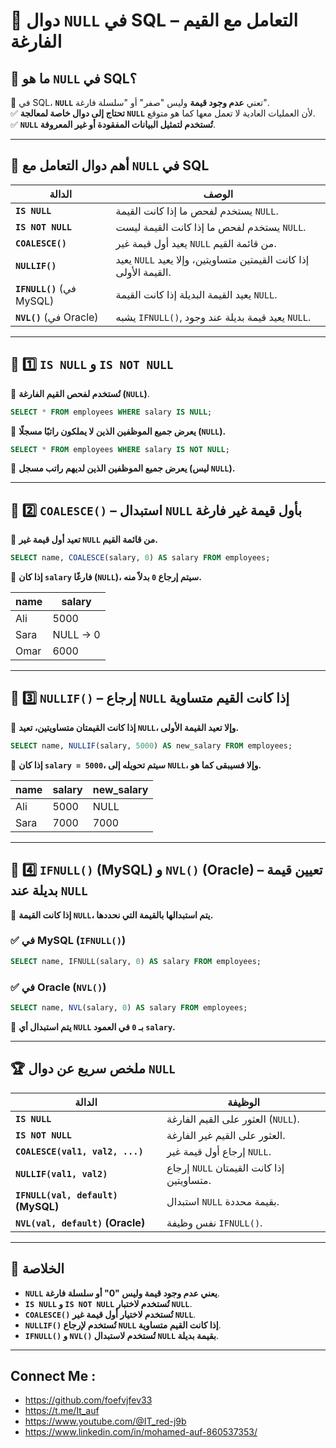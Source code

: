 # 📌 **دوال `NULL` في SQL – التعامل مع القيم الفارغة**

## 🔹 **ما هو `NULL` في SQL؟**

🚀 في SQL، **`NULL`** تعني **عدم وجود قيمة** وليس "صفر" أو "سلسلة فارغة".  
✅ **تحتاج إلى دوال خاصة لمعالجة `NULL`** لأن العمليات العادية لا تعمل معها كما هو متوقع.  
✅ **`NULL` تُستخدم لتمثيل البيانات المفقودة أو غير المعروفة**.

---

## 🔹 **أهم دوال التعامل مع `NULL` في SQL**

|الدالة|الوصف|
|---|---|
|**`IS NULL`**|يستخدم لفحص ما إذا كانت القيمة `NULL`.|
|**`IS NOT NULL`**|يستخدم لفحص ما إذا كانت القيمة ليست `NULL`.|
|**`COALESCE()`**|يعيد أول قيمة غير `NULL` من قائمة القيم.|
|**`NULLIF()`**|يعيد `NULL` إذا كانت القيمتين متساويتين، وإلا يعيد القيمة الأولى.|
|**`IFNULL()`** (في MySQL)|يعيد القيمة البديلة إذا كانت القيمة `NULL`.|
|**`NVL()`** (في Oracle)|يشبه `IFNULL()`, يعيد قيمة بديلة عند وجود `NULL`.|

---

## 🔹 **1️⃣ `IS NULL` و `IS NOT NULL`**

📌 **تُستخدم لفحص القيم الفارغة (`NULL`)**.

```sql
SELECT * FROM employees WHERE salary IS NULL;
```

🔹 **يعرض جميع الموظفين الذين لا يملكون راتبًا مسجلًا (`NULL`).**

```sql
SELECT * FROM employees WHERE salary IS NOT NULL;
```

🔹 **يعرض جميع الموظفين الذين لديهم راتب مسجل (ليس `NULL`).**

---

## 🔹 **2️⃣ `COALESCE()` – استبدال `NULL` بأول قيمة غير فارغة**

📌 **تعيد أول قيمة غير `NULL` من قائمة القيم.**

```sql
SELECT name, COALESCE(salary, 0) AS salary FROM employees;
```

🔹 **إذا كان `salary` فارغًا (`NULL`)، سيتم إرجاع `0` بدلاً منه.**

|name|salary|
|---|---|
|Ali|5000|
|Sara|NULL → 0|
|Omar|6000|

---

## 🔹 **3️⃣ `NULLIF()` – إرجاع `NULL` إذا كانت القيم متساوية**

📌 **إذا كانت القيمتان متساويتين، تعيد `NULL`، وإلا تعيد القيمة الأولى.**

```sql
SELECT name, NULLIF(salary, 5000) AS new_salary FROM employees;
```

🔹 **إذا كان `salary = 5000`، سيتم تحويله إلى `NULL`، وإلا فسيبقى كما هو.**

|name|salary|new_salary|
|---|---|---|
|Ali|5000|NULL|
|Sara|7000|7000|

---

## 🔹 **4️⃣ `IFNULL()` (MySQL) و `NVL()` (Oracle) – تعيين قيمة بديلة عند `NULL`**

📌 **إذا كانت القيمة `NULL`، يتم استبدالها بالقيمة التي نحددها.**

### ✅ **في MySQL (`IFNULL()`)**

```sql
SELECT name, IFNULL(salary, 0) AS salary FROM employees;
```

### ✅ **في Oracle (`NVL()`)**

```sql
SELECT name, NVL(salary, 0) AS salary FROM employees;
```

🔹 **يتم استبدال أي `NULL` بـ `0` في العمود `salary`.**

---

## 🏆 **ملخص سريع عن دوال `NULL`**

|الدالة|الوظيفة|
|---|---|
|**`IS NULL`**|العثور على القيم الفارغة (`NULL`).|
|**`IS NOT NULL`**|العثور على القيم غير الفارغة.|
|**`COALESCE(val1, val2, ...)`**|إرجاع أول قيمة غير `NULL`.|
|**`NULLIF(val1, val2)`**|إرجاع `NULL` إذا كانت القيمتان متساويتين.|
|**`IFNULL(val, default)` (MySQL)**|استبدال `NULL` بقيمة محددة.|
|**`NVL(val, default)` (Oracle)**|نفس وظيفة `IFNULL()`.|

---

## 🎯 **الخلاصة**

- **`NULL` يعني عدم وجود قيمة وليس "0" أو سلسلة فارغة**.
- **`IS NULL` و `IS NOT NULL` تُستخدم لاختبار `NULL`**.
- **`COALESCE()` تُستخدم لاختيار أول قيمة غير `NULL`**.
- **`NULLIF()` تُستخدم لإرجاع `NULL` إذا كانت القيم متساوية**.
- **`IFNULL()` و `NVL()` تُستخدم لاستبدال `NULL` بقيمة بديلة**.

---


## Connect Me :

- https://github.com/foefvjfev33
- https://t.me/It_auf
- https://www.youtube.com/@IT_red-j9b
- https://www.linkedin.com/in/mohamed-auf-860537353/